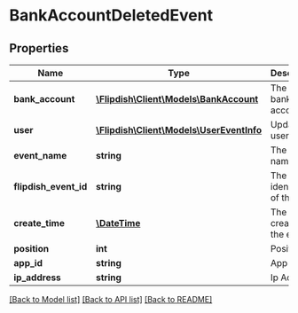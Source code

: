 # BankAccountDeletedEvent

## Properties
Name | Type | Description | Notes
------------ | ------------- | ------------- | -------------
**bank_account** | [**\Flipdish\\Client\Models\BankAccount**](BankAccount.md) | The create bank account | [optional] 
**user** | [**\Flipdish\\Client\Models\UserEventInfo**](UserEventInfo.md) | Updated by user | [optional] 
**event_name** | **string** | The event name | [optional] 
**flipdish_event_id** | **string** | The identitfier of the event | [optional] 
**create_time** | [**\DateTime**](\DateTime.md) | The time of creation of the event | [optional] 
**position** | **int** | Position | [optional] 
**app_id** | **string** | App id | [optional] 
**ip_address** | **string** | Ip Address | [optional] 

[[Back to Model list]](../README.md#documentation-for-models) [[Back to API list]](../README.md#documentation-for-api-endpoints) [[Back to README]](../README.md)


